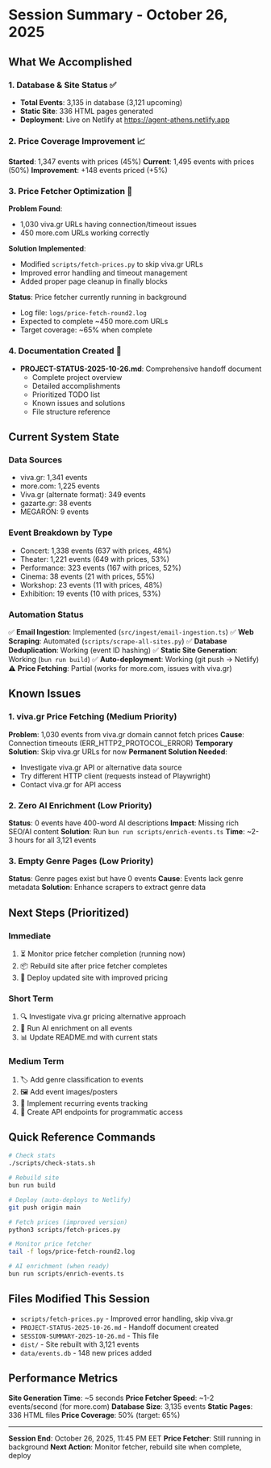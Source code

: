 # Session Summary - October 26, 2025

## What We Accomplished

### 1. Database & Site Status ✅
- **Total Events**: 3,135 in database (3,121 upcoming)
- **Static Site**: 336 HTML pages generated
- **Deployment**: Live on Netlify at https://agent-athens.netlify.app

### 2. Price Coverage Improvement 📈
**Started**: 1,347 events with prices (45%)
**Current**: 1,495 events with prices (50%)
**Improvement**: +148 events priced (+5%)

### 3. Price Fetcher Optimization 🔧
**Problem Found**: 
- 1,030 viva.gr URLs having connection/timeout issues
- 450 more.com URLs working correctly

**Solution Implemented**:
- Modified `scripts/fetch-prices.py` to skip viva.gr URLs
- Improved error handling and timeout management
- Added proper page cleanup in finally blocks

**Status**: Price fetcher currently running in background
- Log file: `logs/price-fetch-round2.log`
- Expected to complete ~450 more.com URLs
- Target coverage: ~65% when complete

### 4. Documentation Created 📝
- **PROJECT-STATUS-2025-10-26.md**: Comprehensive handoff document
  - Complete project overview
  - Detailed accomplishments
  - Prioritized TODO list
  - Known issues and solutions
  - File structure reference

## Current System State

### Data Sources
- viva.gr: 1,341 events
- more.com: 1,225 events  
- Viva.gr (alternate format): 349 events
- gazarte.gr: 38 events
- MEGARON: 9 events

### Event Breakdown by Type
- Concert: 1,338 events (637 with prices, 48%)
- Theater: 1,221 events (649 with prices, 53%)
- Performance: 323 events (167 with prices, 52%)
- Cinema: 38 events (21 with prices, 55%)
- Workshop: 23 events (11 with prices, 48%)
- Exhibition: 19 events (10 with prices, 53%)

### Automation Status
✅ **Email Ingestion**: Implemented (`src/ingest/email-ingestion.ts`)
✅ **Web Scraping**: Automated (`scripts/scrape-all-sites.py`)
✅ **Database Deduplication**: Working (event ID hashing)
✅ **Static Site Generation**: Working (`bun run build`)
✅ **Auto-deployment**: Working (git push → Netlify)
⚠️  **Price Fetching**: Partial (works for more.com, issues with viva.gr)

## Known Issues

### 1. viva.gr Price Fetching (Medium Priority)
**Problem**: 1,030 events from viva.gr domain cannot fetch prices
**Cause**: Connection timeouts (ERR_HTTP2_PROTOCOL_ERROR)
**Temporary Solution**: Skip viva.gr URLs for now
**Permanent Solution Needed**: 
- Investigate viva.gr API or alternative data source
- Try different HTTP client (requests instead of Playwright)
- Contact viva.gr for API access

### 2. Zero AI Enrichment (Low Priority)
**Status**: 0 events have 400-word AI descriptions
**Impact**: Missing rich SEO/AI content
**Solution**: Run `bun run scripts/enrich-events.ts`
**Time**: ~2-3 hours for all 3,121 events

### 3. Empty Genre Pages (Low Priority)
**Status**: Genre pages exist but have 0 events
**Cause**: Events lack genre metadata
**Solution**: Enhance scrapers to extract genre data

## Next Steps (Prioritized)

### Immediate
1. ⏳ Monitor price fetcher completion (running now)
2. 📦 Rebuild site after price fetcher completes
3. 🚀 Deploy updated site with improved pricing

### Short Term
1. 🔍 Investigate viva.gr pricing alternative approach
2. 🤖 Run AI enrichment on all events
3. 📊 Update README.md with current stats

### Medium Term
1. 🏷️ Add genre classification to events
2. 🖼️ Add event images/posters
3. 📅 Implement recurring events tracking
4. 🔌 Create API endpoints for programmatic access

## Quick Reference Commands

```bash
# Check stats
./scripts/check-stats.sh

# Rebuild site
bun run build

# Deploy (auto-deploys to Netlify)
git push origin main

# Fetch prices (improved version)
python3 scripts/fetch-prices.py

# Monitor price fetcher
tail -f logs/price-fetch-round2.log

# AI enrichment (when ready)
bun run scripts/enrich-events.ts
```

## Files Modified This Session

- `scripts/fetch-prices.py` - Improved error handling, skip viva.gr
- `PROJECT-STATUS-2025-10-26.md` - Handoff document created
- `SESSION-SUMMARY-2025-10-26.md` - This file
- `dist/` - Site rebuilt with 3,121 events
- `data/events.db` - 148 new prices added

## Performance Metrics

**Site Generation Time**: ~5 seconds
**Price Fetcher Speed**: ~1-2 events/second (for more.com)
**Database Size**: 3,135 events
**Static Pages**: 336 HTML files
**Price Coverage**: 50% (target: 65%)

---

**Session End**: October 26, 2025, 11:45 PM EET
**Price Fetcher**: Still running in background
**Next Action**: Monitor fetcher, rebuild site when complete, deploy
